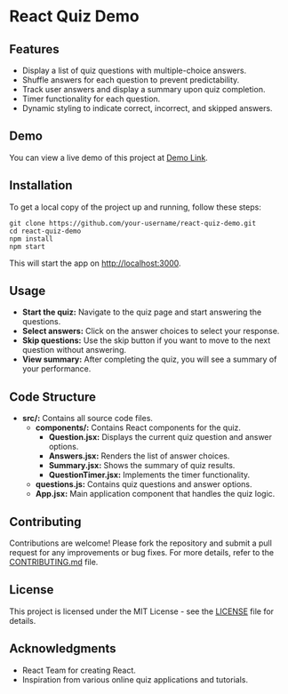    <h1>React Quiz Demo</h1>
    <div class="section">
        <h2>Features</h2>
        <ul>
            <li>Display a list of quiz questions with multiple-choice answers.</li>
            <li>Shuffle answers for each question to prevent predictability.</li>
            <li>Track user answers and display a summary upon quiz completion.</li>
            <li>Timer functionality for each question.</li>
            <li>Dynamic styling to indicate correct, incorrect, and skipped answers.</li>
        </ul>
    </div>
    <div class="section">
        <h2>Demo</h2>
        <p>You can view a live demo of this project at <a href="[https://your-demo-link.com](https://quiz-app-live-1du5.onrender.com/)" target="_blank">Demo Link</a>.</p>
    </div>
    <div class="section">
        <h2>Installation</h2>
        <p>To get a local copy of the project up and running, follow these steps:</p>
        <div class="code-block">
            <pre><code>git clone https://github.com/your-username/react-quiz-demo.git
cd react-quiz-demo
npm install
npm start</code></pre>
        </div>
        <p>This will start the app on <a href="http://localhost:3000" target="_blank">http://localhost:3000</a>.</p>
    </div>
    <div class="section">
        <h2>Usage</h2>
        <ul>
            <li><strong>Start the quiz:</strong> Navigate to the quiz page and start answering the questions.</li>
            <li><strong>Select answers:</strong> Click on the answer choices to select your response.</li>
            <li><strong>Skip questions:</strong> Use the skip button if you want to move to the next question without answering.</li>
            <li><strong>View summary:</strong> After completing the quiz, you will see a summary of your performance.</li>
        </ul>
    </div>
    <div class="section">
        <h2>Code Structure</h2>
        <ul>
            <li><strong>src/:</strong> Contains all source code files.
                <ul>
                    <li><strong>components/:</strong> Contains React components for the quiz.
                        <ul>
                            <li><strong>Question.jsx:</strong> Displays the current quiz question and answer options.</li>
                            <li><strong>Answers.jsx:</strong> Renders the list of answer choices.</li>
                            <li><strong>Summary.jsx:</strong> Shows the summary of quiz results.</li>
                            <li><strong>QuestionTimer.jsx:</strong> Implements the timer functionality.</li>
                        </ul>
                    </li>
                    <li><strong>questions.js:</strong> Contains quiz questions and answer options.</li>
                    <li><strong>App.jsx:</strong> Main application component that handles the quiz logic.</li>
                </ul>
            </li>
        </ul>
    </div>
    <div class="section">
        <h2>Contributing</h2>
        <p>Contributions are welcome! Please fork the repository and submit a pull request for any improvements or bug fixes. For more details, refer to the <a href="CONTRIBUTING.md" target="_blank">CONTRIBUTING.md</a> file.</p>
    </div>
    <div class="section">
        <h2>License</h2>
        <p>This project is licensed under the MIT License - see the <a href="LICENSE" target="_blank">LICENSE</a> file for details.</p>
    </div>
    <div class="section">
        <h2>Acknowledgments</h2>
        <ul>
            <li>React Team for creating React.</li>
            <li>Inspiration from various online quiz applications and tutorials.</li>
        </ul>
    </div>
